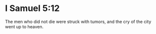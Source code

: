 # I Samuel 5:12

The men who did not die were struck with tumors, and the cry of the city went up to heaven.

